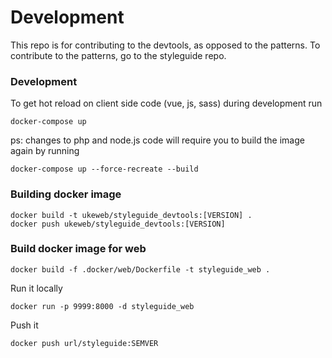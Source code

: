 # Development

This repo is for contributing to the devtools, as opposed to the patterns. To contribute to the patterns, go to the styleguide repo.

### Development

To get hot reload on client side code (vue, js, sass) during development run

```shell
docker-compose up
```

ps: changes to php and node.js code will require you to build the image again by running

```shell
docker-compose up --force-recreate --build
```

### Building docker image

```shell
docker build -t ukeweb/styleguide_devtools:[VERSION] .
docker push ukeweb/styleguide_devtools:[VERSION]
```

### Build docker image for web

```shell
docker build -f .docker/web/Dockerfile -t styleguide_web .
```

Run it locally

```shell
docker run -p 9999:8000 -d styleguide_web
```

Push it

```shell
docker push url/styleguide:SEMVER
```
